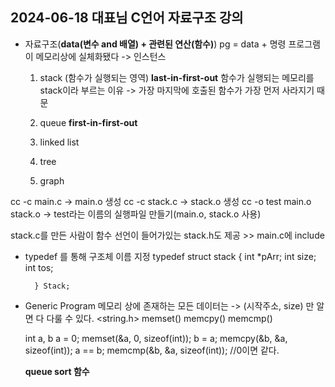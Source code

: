 ## 2024-06-18 대표님 C언어 자료구조 강의

- 자료구조(**data(변수 and 배열) + 관련된 연산(함수)**)
    pg = data + 명령
    프로그램이 메모리상에 실체화됐다 -> 인스턴스

    1) stack (함수가 실행되는 영역)
        **last-in-first-out**
        함수가 실행되는 메모리를 stack이라 부르는 이유 -> 가장 마지막에 호출된 함수가 가장 먼저 사라지기 때문

    2) queue
        **first-in-first-out**
        
    3) linked list
    4) tree
    5) graph



cc -c main.c -> main.o 생성
cc -c stack.c -> stack.o 생성
cc -o test main.o stack.o -> test라는 이름의 실행파일 만들기(main.o, stack.o 사용) 

stack.c를 만든 사람이 함수 선언이 들어가있는 stack.h도 제공 >> main.c에 include


- typedef 를 통해 구조체 이름 지정
        typedef struct stack {
            int *pArr;
            int size;
            int tos;

        } Stack;


- Generic Program
    메모리 상에 존재하는 모든 데이터는 -> (시작주소, size) 만 알면 다 다룰 수 있다.
    <string.h>
        memset()
        memcpy()
        memcmp()

    int a, b
    a = 0;
        memset(&a, 0, sizeof(int));
    b = a;
        memcpy(&b, &a, sizeof(int));
    a == b;
        memcmp(&b, &a, sizeof(int)); //0이면 같다.



    **queue sort 함수**
